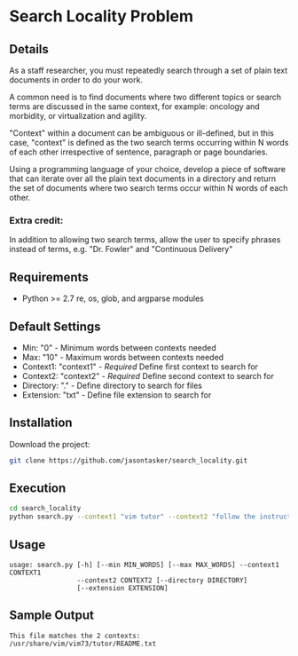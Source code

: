 # Search Locality Problem

## Details

As a staff researcher, you must repeatedly search through a set of plain text documents in order to do your work.

A common need is to find documents where two different topics or search terms are discussed in the same context, for example: oncology and morbidity, or virtualization and agility.

"Context" within a document can be ambiguous or ill-defined, but in this case, "context" is defined as the two search terms occurring within N words of each other irrespective of sentence, paragraph or page boundaries.

Using a programming language of your choice, develop a piece of software that can iterate over all the plain text documents in a directory and return the set of documents where two search terms occur within N words of each other.

### Extra credit:
In addition to allowing two search terms, allow the user to specify phrases instead of terms, e.g. "Dr. Fowler" and "Continuous Delivery"



## Requirements
- Python >= 2.7 re, os, glob, and argparse modules


## Default Settings
- Min: "0" - Minimum words between contexts needed
- Max: "10" - Maximum words between contexts needed
- Context1: "context1" - *Required* Define first context to search for
- Context2: "context2" - *Required* Define second context to search for
- Directory: "." - Define directory to search for files
- Extension: "txt" - Define file extension to search for

## Installation
Download the project:
```sh
git clone https://github.com/jasontasker/search_locality.git
```

## Execution
```sh
cd search_locality
python search.py --context1 "vim tutor" --context2 "follow the instructions" --directory /usr/share/vim --min 0 --max 5 --extension txt
```


## Usage
```text
usage: search.py [-h] [--min MIN_WORDS] [--max MAX_WORDS] --context1 CONTEXT1
                 --context2 CONTEXT2 [--directory DIRECTORY]
                 [--extension EXTENSION]
```

## Sample Output
```text
This file matches the 2 contexts:
/usr/share/vim/vim73/tutor/README.txt
```

